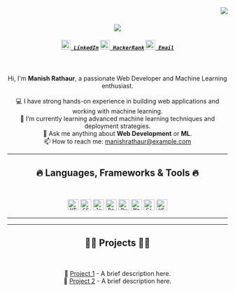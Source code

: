 <img align="right" src="https://visitor-badge.laobi.icu/badge?page_id=manishrathaur.manishrathaur">

<h1 align="center">
  <a href="https://git.io/typing-svg">
    <img src="https://readme-typing-svg.herokuapp.com/?lines=Hello,+There!+👋;This+is+Manish+Rathaur....;Nice+to+meet+you!&center=true&size=30">
  </a>
</h1>

<h5 align="center">
  <code><a href="https://www.linkedin.com/in/manishrathaur" title="LinkedIn Profile"><img width="22" src="images/linkedin.svg"> LinkedIn</a></code>
  <code><a href="https://www.hackerrank.com/manishrathaur" title="HackerRank Profile"><img width="22" src="images/hackerrank.png"> HackerRank</a></code>
  <code><a href="mailto:manishrathaur@example.com" title="Email"><img width="22" src="images/mail.svg"> Email</a></code>
</h5>
<br>
<p align="center">
  Hi, I'm <strong>Manish Rathaur</strong>, a passionate Web Developer and Machine Learning enthusiast.
  <br>
  <br>
  💻 I have strong hands-on experience in building web applications and working with machine learning.
  <br>
  🌱 I’m currently learning advanced machine learning techniques and deployment strategies.
  <br>
  💬 Ask me anything about <strong>Web Development</strong> or <strong>ML</strong>.
  <br>
  📫 How to reach me: <a href="mailto:manishrathaur@example.com">manishrathaur@example.com</a>
</p>

<hr>
<h2 align="center">🔥 Languages, Frameworks & Tools 🔥</h2>
<br>
<p align="center">
  <code><img title="HTML5" height="25" src="images/html5.svg"></code>
  <code><img title="CSS3" height="25" src="images/css.svg"></code>
  <code><img title="JavaScript" height="25" src="images/javascript.svg"></code>
  <code><img title="React" height="25" src="images/react-original.svg"></code>
  <code><img title="Python" height="25" src="images/python-original.svg"></code>
  <code><img title="Machine Learning" height="25" src="images/ml.svg"></code>
  <code><img title="Git" height="25" src="images/git-original.svg"></code>
  <code><img title="VS Code" height="25" src="images/vscode.png"></code>
</p>
<hr>




<hr>

<h2 align="center">👨‍💻 Projects 👨‍💻</h2>
<br>
<p align="center">
  🚀 <a href="https://github.com/manishrathaur/Project1" title="Project 1">Project 1</a> - A brief description here.
  <br>
  🌟 <a href="https://github.com/manishrathaur/Project2" title="Project 2">Project 2</a> - A brief description here.
</p>
